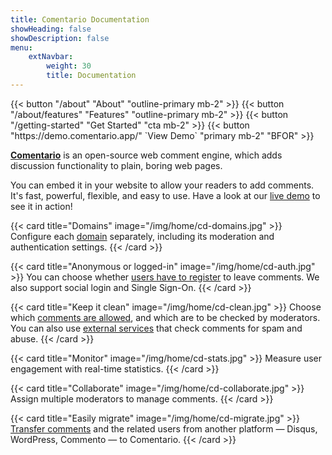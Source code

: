 ```yaml
---
title: Comentario Documentation
showHeading: false
showDescription: false
menu:
    extNavbar:
        weight: 30
        title: Documentation
---
```


<p class="text-center border-top border-bottom pt-3 pb-2">
{{< button "/about" "About" "outline-primary mb-2" >}}
{{< button "/about/features" "Features" "outline-primary mb-2" >}}
{{< button "/getting-started" "Get Started" "cta mb-2" >}}
{{< button "https://demo.comentario.app/" `View Demo<i class="fas fa-external-link ms-2"></i>` "primary mb-2" "BFOR" >}}
</p>

**[Comentario](https://comentario.app)** is an open-source web comment engine, which adds discussion functionality to plain, boring web pages.

You can embed it in your website to allow your readers to add comments. It's fast, powerful, flexible, and easy to use. Have a look at our [live demo](https://demo.comentario.app/) to see it in action!

<div class="row row-cols-1 row-cols-md-2 g-4">

{{< card title="Domains" image="/img/home/cd-domains.jpg" >}}
Configure each [domain](/kb/domain) separately, including its moderation and authentication settings.
{{< /card >}}

{{< card title="Anonymous or logged-in" image="/img/home/cd-auth.jpg" >}}
You can choose whether [users have to register](/configuration/frontend/domain/authentication) to leave comments. We also support social login and Single Sign-On.
{{< /card >}}

{{< card title="Keep it clean" image="/img/home/cd-clean.jpg" >}}
Choose which [comments are allowed](/configuration/frontend/domain/moderation), and which are to be checked by moderators. You can also use [external services](/configuration/frontend/domain/extensions) that check comments for spam and abuse.
{{< /card >}}

{{< card title="Monitor" image="/img/home/cd-stats.jpg" >}}
Measure user engagement with real-time statistics.
{{< /card >}}

{{< card title="Collaborate" image="/img/home/cd-collaborate.jpg" >}}
Assign multiple moderators to manage comments.
{{< /card >}}

{{< card title="Easily migrate" image="/img/home/cd-migrate.jpg" >}}
[Transfer comments](/installation/migration/) and the related users from another platform — Disqus, WordPress, Commento — to Comentario.
{{< /card >}}

</div>
